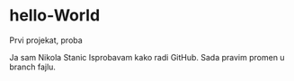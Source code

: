 # hello-World
Prvi projekat, proba

Ja sam Nikola Stanic
Isprobavam kako radi GitHub.
Sada pravim promen u branch fajlu.
